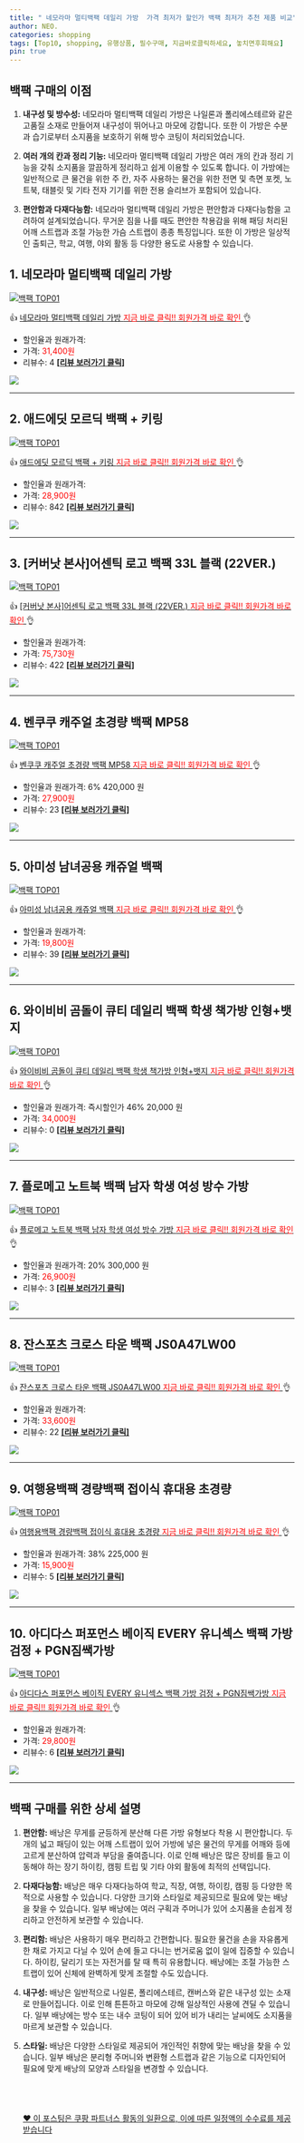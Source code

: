 ```yaml
---
title: " 네모라마 멀티백팩 데일리 가방  가격 최저가 할인가 백팩 최저가 추천 제품 비교"
author: NEO.
categories: shopping
tags: [Top10, shopping, 유행상품, 필수구매, 지금바로클릭하세요, 놓치면후회해요]
pin: true
---
```

## 백팩 구매의 이점
1. **내구성 및 방수성:** 네모라마 멀티백팩 데일리 가방은 나일론과 폴리에스테르와 같은 고품질 소재로 만들어져 내구성이 뛰어나고 마모에 강합니다. 또한 이 가방은 수분과 습기로부터 소지품을 보호하기 위해 방수 코팅이 처리되었습니다.

2. **여러 개의 칸과 정리 기능:** 네모라마 멀티백팩 데일리 가방은 여러 개의 칸과 정리 기능을 갖춰 소지품을 깔끔하게 정리하고 쉽게 이용할 수 있도록 합니다. 이 가방에는 일반적으로 큰 물건을 위한 주 칸, 자주 사용하는 물건을 위한 전면 및 측면 포켓, 노트북, 태블릿 및 기타 전자 기기를 위한 전용 슬리브가 포함되어 있습니다.

3. **편안함과 다재다능함:** 네모라마 멀티백팩 데일리 가방은 편안함과 다재다능함을 고려하여 설계되었습니다. 무거운 짐을 나를 때도 편안한 착용감을 위해 패딩 처리된 어깨 스트랩과 조절 가능한 가슴 스트랩이 종종 특징입니다. 또한 이 가방은 일상적인 출퇴근, 학교, 여행, 야외 활동 등 다양한 용도로 사용할 수 있습니다.

   

## 1.  네모라마 멀티백팩 데일리 가방 

[![백팩 TOP01](https://thumbnail10.coupangcdn.com/thumbnails/remote/490x490ex/image/vendor_inventory/62f8/b288c2be5cd5bc84b70c36295203f88d3680fd983e0a01fcd4da0bdcbf96.jpg)](https://link.coupang.com/re/AFFSDP?lptag=AF3617701&subid=GithubCoopas&pageKey=7274296645&traceid=V0-153&itemId=18559177109&vendorItemId=88446262864)


👍 [ 네모라마 멀티백팩 데일리 가방  <font color=red> 지금 바로 클릭!! 회원가격 바로 확인 </font> ](https://link.coupang.com/re/AFFSDP?lptag=AF3617701&subid=GithubCoopas&pageKey=7274296645&traceid=V0-153&itemId=18559177109&vendorItemId=88446262864) 👌 


- 할인율과 원래가격: 
- 가격: <span style='color:red'>31,400원</span>
- 리뷰수: 4  [**[리뷰 보러가기 클릭]**](https://link.coupang.com/re/AFFSDP?lptag=AF3617701&subid=GithubCoopas&pageKey=7274296645&traceid=V0-153&itemId=18559177109&vendorItemId=88446262864)

[![](/discount_price.png)](https://link.coupang.com/re/AFFSDP?lptag=AF3617701&subid=GithubCoopas&pageKey=7274296645&traceid=V0-153&itemId=18559177109&vendorItemId=88446262864)

---


   

## 2.  애드에딧 모르딕 백팩 + 키링 

[![백팩 TOP01](https://thumbnail10.coupangcdn.com/thumbnails/remote/490x490ex/image/retail/images/13127573029058572-909fef71-ebc7-4234-9493-a70736ab27bf.jpg)](https://link.coupang.com/re/AFFSDP?lptag=AF3617701&subid=GithubCoopas&pageKey=5876810289&traceid=V0-153&itemId=10297413871&vendorItemId=70005414885)


👍 [ 애드에딧 모르딕 백팩 + 키링  <font color=red> 지금 바로 클릭!! 회원가격 바로 확인 </font> ](https://link.coupang.com/re/AFFSDP?lptag=AF3617701&subid=GithubCoopas&pageKey=5876810289&traceid=V0-153&itemId=10297413871&vendorItemId=70005414885) 👌 


- 할인율과 원래가격: 
- 가격: <span style='color:red'>28,900원</span>
- 리뷰수: 842  [**[리뷰 보러가기 클릭]**](https://link.coupang.com/re/AFFSDP?lptag=AF3617701&subid=GithubCoopas&pageKey=5876810289&traceid=V0-153&itemId=10297413871&vendorItemId=70005414885)

[![](/discount_price.png)](https://link.coupang.com/re/AFFSDP?lptag=AF3617701&subid=GithubCoopas&pageKey=5876810289&traceid=V0-153&itemId=10297413871&vendorItemId=70005414885)

---


   

## 3.  [커버낫 본사]어센틱 로고 백팩 33L 블랙 (22VER.) 

[![백팩 TOP01](https://thumbnail9.coupangcdn.com/thumbnails/remote/490x490ex/image/vendor_inventory/43cb/ded55ffbe993f427edfb3beb6f85d576afb233fb0c18da435bf91f0aeca2.jpg)](https://link.coupang.com/re/AFFSDP?lptag=AF3617701&subid=GithubCoopas&pageKey=7387396434&traceid=V0-153&itemId=19092947965&vendorItemId=86338010946)


👍 [ [커버낫 본사]어센틱 로고 백팩 33L 블랙 (22VER.)  <font color=red> 지금 바로 클릭!! 회원가격 바로 확인 </font> ](https://link.coupang.com/re/AFFSDP?lptag=AF3617701&subid=GithubCoopas&pageKey=7387396434&traceid=V0-153&itemId=19092947965&vendorItemId=86338010946) 👌 


- 할인율과 원래가격: 
- 가격: <span style='color:red'>75,730원</span>
- 리뷰수: 422  [**[리뷰 보러가기 클릭]**](https://link.coupang.com/re/AFFSDP?lptag=AF3617701&subid=GithubCoopas&pageKey=7387396434&traceid=V0-153&itemId=19092947965&vendorItemId=86338010946)

[![](/discount_price.png)](https://link.coupang.com/re/AFFSDP?lptag=AF3617701&subid=GithubCoopas&pageKey=7387396434&traceid=V0-153&itemId=19092947965&vendorItemId=86338010946)

---


   

## 4.  벤쿠쿠 캐주얼 초경량 백팩 MP58 

[![백팩 TOP01](https://thumbnail10.coupangcdn.com/thumbnails/remote/490x490ex/image/vendor_inventory/46c5/c0cb6db96f3ed14cf1ac7cb0d45f9e418423a09570a72284e821f879ff70.jpg)](https://link.coupang.com/re/AFFSDP?lptag=AF3617701&subid=GithubCoopas&pageKey=5580712472&traceid=V0-153&itemId=8917672333&vendorItemId=76204275269)


👍 [ 벤쿠쿠 캐주얼 초경량 백팩 MP58  <font color=red> 지금 바로 클릭!! 회원가격 바로 확인 </font> ](https://link.coupang.com/re/AFFSDP?lptag=AF3617701&subid=GithubCoopas&pageKey=5580712472&traceid=V0-153&itemId=8917672333&vendorItemId=76204275269) 👌 


- 할인율과 원래가격: 6%  420,000   원
- 가격: <span style='color:red'>27,900원</span>
- 리뷰수: 23  [**[리뷰 보러가기 클릭]**](https://link.coupang.com/re/AFFSDP?lptag=AF3617701&subid=GithubCoopas&pageKey=5580712472&traceid=V0-153&itemId=8917672333&vendorItemId=76204275269)

[![](/discount_price.png)](https://link.coupang.com/re/AFFSDP?lptag=AF3617701&subid=GithubCoopas&pageKey=5580712472&traceid=V0-153&itemId=8917672333&vendorItemId=76204275269)

---


   

## 5.  아미성 남녀공용 캐쥬얼 백팩 

[![백팩 TOP01](https://thumbnail9.coupangcdn.com/thumbnails/remote/490x490ex/image/vendor_inventory/98d5/2fab775510ca59d91d8758784e655148ff73827bf5ca5104e5b57d15a234.jpg)](https://link.coupang.com/re/AFFSDP?lptag=AF3617701&subid=GithubCoopas&pageKey=7099896552&traceid=V0-153&itemId=17719479654&vendorItemId=84884364188)


👍 [ 아미성 남녀공용 캐쥬얼 백팩  <font color=red> 지금 바로 클릭!! 회원가격 바로 확인 </font> ](https://link.coupang.com/re/AFFSDP?lptag=AF3617701&subid=GithubCoopas&pageKey=7099896552&traceid=V0-153&itemId=17719479654&vendorItemId=84884364188) 👌 


- 할인율과 원래가격: 
- 가격: <span style='color:red'>19,800원</span>
- 리뷰수: 39  [**[리뷰 보러가기 클릭]**](https://link.coupang.com/re/AFFSDP?lptag=AF3617701&subid=GithubCoopas&pageKey=7099896552&traceid=V0-153&itemId=17719479654&vendorItemId=84884364188)

[![](/discount_price.png)](https://link.coupang.com/re/AFFSDP?lptag=AF3617701&subid=GithubCoopas&pageKey=7099896552&traceid=V0-153&itemId=17719479654&vendorItemId=84884364188)

---


   

## 6.  와이비비 곰돌이 큐티 데일리 백팩 학생 책가방 인형+뱃지 

[![백팩 TOP01](https://thumbnail8.coupangcdn.com/thumbnails/remote/490x490ex/image/vendor_inventory/cb36/eb0f1e12876be06346e491c97a0fb89063359fa2d427d91ffcc6d6fa66ee.png)](https://link.coupang.com/re/AFFSDP?lptag=AF3617701&subid=GithubCoopas&pageKey=7695130597&traceid=V0-153&itemId=20587838573&vendorItemId=87662754359)


👍 [ 와이비비 곰돌이 큐티 데일리 백팩 학생 책가방 인형+뱃지  <font color=red> 지금 바로 클릭!! 회원가격 바로 확인 </font> ](https://link.coupang.com/re/AFFSDP?lptag=AF3617701&subid=GithubCoopas&pageKey=7695130597&traceid=V0-153&itemId=20587838573&vendorItemId=87662754359) 👌 


- 할인율과 원래가격: 즉시할인가 46%  20,000   원
- 가격: <span style='color:red'>34,000원</span>
- 리뷰수: 0  [**[리뷰 보러가기 클릭]**](https://link.coupang.com/re/AFFSDP?lptag=AF3617701&subid=GithubCoopas&pageKey=7695130597&traceid=V0-153&itemId=20587838573&vendorItemId=87662754359)

[![](/discount_price.png)](https://link.coupang.com/re/AFFSDP?lptag=AF3617701&subid=GithubCoopas&pageKey=7695130597&traceid=V0-153&itemId=20587838573&vendorItemId=87662754359)

---


   

## 7.  플로메고 노트북 백팩 남자 학생 여성 방수 가방 

[![백팩 TOP01](https://thumbnail6.coupangcdn.com/thumbnails/remote/490x490ex/image/vendor_inventory/90f1/7c986eccf3e178653980f079b28be01998116db63cefb9549cfea994f556.jpg)](https://link.coupang.com/re/AFFSDP?lptag=AF3617701&subid=GithubCoopas&pageKey=7768534115&traceid=V0-153&itemId=20966697254&vendorItemId=88032016264)


👍 [ 플로메고 노트북 백팩 남자 학생 여성 방수 가방  <font color=red> 지금 바로 클릭!! 회원가격 바로 확인 </font> ](https://link.coupang.com/re/AFFSDP?lptag=AF3617701&subid=GithubCoopas&pageKey=7768534115&traceid=V0-153&itemId=20966697254&vendorItemId=88032016264) 👌 


- 할인율과 원래가격: 20%  300,000   원
- 가격: <span style='color:red'>26,900원</span>
- 리뷰수: 3  [**[리뷰 보러가기 클릭]**](https://link.coupang.com/re/AFFSDP?lptag=AF3617701&subid=GithubCoopas&pageKey=7768534115&traceid=V0-153&itemId=20966697254&vendorItemId=88032016264)

[![](/discount_price.png)](https://link.coupang.com/re/AFFSDP?lptag=AF3617701&subid=GithubCoopas&pageKey=7768534115&traceid=V0-153&itemId=20966697254&vendorItemId=88032016264)

---


   

## 8.  잔스포츠 크로스 타운 백팩 JS0A47LW00 

[![백팩 TOP01](https://thumbnail9.coupangcdn.com/thumbnails/remote/490x490ex/image/retail/images/2024/02/04/17/9/35a55d1e-60a9-4d25-ba85-f31bff44aab9.jpg)](https://link.coupang.com/re/AFFSDP?lptag=AF3617701&subid=GithubCoopas&pageKey=6643205193&traceid=V0-153&itemId=15194562811&vendorItemId=88586094160)


👍 [ 잔스포츠 크로스 타운 백팩 JS0A47LW00  <font color=red> 지금 바로 클릭!! 회원가격 바로 확인 </font> ](https://link.coupang.com/re/AFFSDP?lptag=AF3617701&subid=GithubCoopas&pageKey=6643205193&traceid=V0-153&itemId=15194562811&vendorItemId=88586094160) 👌 


- 할인율과 원래가격: 
- 가격: <span style='color:red'>33,600원</span>
- 리뷰수: 22  [**[리뷰 보러가기 클릭]**](https://link.coupang.com/re/AFFSDP?lptag=AF3617701&subid=GithubCoopas&pageKey=6643205193&traceid=V0-153&itemId=15194562811&vendorItemId=88586094160)

[![](/discount_price.png)](https://link.coupang.com/re/AFFSDP?lptag=AF3617701&subid=GithubCoopas&pageKey=6643205193&traceid=V0-153&itemId=15194562811&vendorItemId=88586094160)

---


   

## 9.  여행용백팩 경량백팩 접이식 휴대용 초경량 

[![백팩 TOP01](https://thumbnail9.coupangcdn.com/thumbnails/remote/490x490ex/image/vendor_inventory/77a5/7f6166db39e6818accb8a057ef2056f48159eb36dc3e108e2c2fe9afc65e.jpg)](https://link.coupang.com/re/AFFSDP?lptag=AF3617701&subid=GithubCoopas&pageKey=7661625935&traceid=V0-153&itemId=20413807318&vendorItemId=87495725981)


👍 [ 여행용백팩 경량백팩 접이식 휴대용 초경량  <font color=red> 지금 바로 클릭!! 회원가격 바로 확인 </font> ](https://link.coupang.com/re/AFFSDP?lptag=AF3617701&subid=GithubCoopas&pageKey=7661625935&traceid=V0-153&itemId=20413807318&vendorItemId=87495725981) 👌 


- 할인율과 원래가격: 38%  225,000   원
- 가격: <span style='color:red'>15,900원</span>
- 리뷰수: 5  [**[리뷰 보러가기 클릭]**](https://link.coupang.com/re/AFFSDP?lptag=AF3617701&subid=GithubCoopas&pageKey=7661625935&traceid=V0-153&itemId=20413807318&vendorItemId=87495725981)

[![](/discount_price.png)](https://link.coupang.com/re/AFFSDP?lptag=AF3617701&subid=GithubCoopas&pageKey=7661625935&traceid=V0-153&itemId=20413807318&vendorItemId=87495725981)

---


   

## 10.  아디다스 퍼포먼스 베이직 EVERY 유니섹스 백팩 가방 검정 + PGN짐쌕가방 

[![백팩 TOP01](https://thumbnail10.coupangcdn.com/thumbnails/remote/490x490ex/image/vendor_inventory/91cb/2e1bdc9d690110db5604d0f87c01b5e2854412142f14631e74905d91af55.jpg)](https://link.coupang.com/re/AFFSDP?lptag=AF3617701&subid=GithubCoopas&pageKey=7444987337&traceid=V0-153&itemId=19368711802&vendorItemId=85211408711)


👍 [ 아디다스 퍼포먼스 베이직 EVERY 유니섹스 백팩 가방 검정 + PGN짐쌕가방  <font color=red> 지금 바로 클릭!! 회원가격 바로 확인 </font> ](https://link.coupang.com/re/AFFSDP?lptag=AF3617701&subid=GithubCoopas&pageKey=7444987337&traceid=V0-153&itemId=19368711802&vendorItemId=85211408711) 👌 


- 할인율과 원래가격: 
- 가격: <span style='color:red'>29,800원</span>
- 리뷰수: 6  [**[리뷰 보러가기 클릭]**](https://link.coupang.com/re/AFFSDP?lptag=AF3617701&subid=GithubCoopas&pageKey=7444987337&traceid=V0-153&itemId=19368711802&vendorItemId=85211408711)

[![](/discount_price.png)](https://link.coupang.com/re/AFFSDP?lptag=AF3617701&subid=GithubCoopas&pageKey=7444987337&traceid=V0-153&itemId=19368711802&vendorItemId=85211408711)

---
## 백팩 구매를 위한 상세 설명
1. **편안함:** 배낭은 무게를 균등하게 분산해 다른 가방 유형보다 착용 시 편안합니다. 두 개의 넓고 패딩이 있는 어깨 스트랩이 있어 가방에 넣은 물건의 무게를 어깨와 등에 고르게 분산하여 압력과 부담을 줄여줍니다. 이로 인해 배낭은 많은 장비를 들고 이동해야 하는 장기 하이킹, 캠핑 트립 및 기타 야외 활동에 최적의 선택입니다.

2. **다재다능함:** 배낭은 매우 다재다능하여 학교, 직장, 여행, 하이킹, 캠핑 등 다양한 목적으로 사용할 수 있습니다. 다양한 크기와 스타일로 제공되므로 필요에 맞는 배낭을 찾을 수 있습니다. 일부 배낭에는 여러 구획과 주머니가 있어 소지품을 손쉽게 정리하고 안전하게 보관할 수 있습니다.

3. **편리함:** 배낭은 사용하기 매우 편리하고 간편합니다. 필요한 물건을 손을 자유롭게 한 채로 가지고 다닐 수 있어 손에 들고 다니는 번거로움 없이 일에 집중할 수 있습니다. 하이킹, 달리기 또는 자전거를 탈 때 특히 유용합니다. 배낭에는 조절 가능한 스트랩이 있어 신체에 완벽하게 맞게 조절할 수도 있습니다.

4. **내구성:** 배낭은 일반적으로 나일론, 폴리에스테르, 캔버스와 같은 내구성 있는 소재로 만들어집니다. 이로 인해 튼튼하고 마모에 강해 일상적인 사용에 견딜 수 있습니다. 일부 배낭에는 방수 또는 내수 코팅이 되어 있어 비가 내리는 날씨에도 소지품을 마르게 보관할 수 있습니다.

5. **스타일:** 배낭은 다양한 스타일로 제공되어 개인적인 취향에 맞는 배낭을 찾을 수 있습니다. 일부 배낭은 분리형 주머니와 변환형 스트랩과 같은 기능으로 디자인되어 필요에 맞게 배낭의 모양과 스타일을 변경할 수 있습니다.<br><br><br><br><br> [ ❤  이 포스팅은 쿠팡 파트너스 활동의 일환으로, 이에 따른 일정액의 수수료를 제공받습니다](https://link.coupang.com/a/bcEFyh)